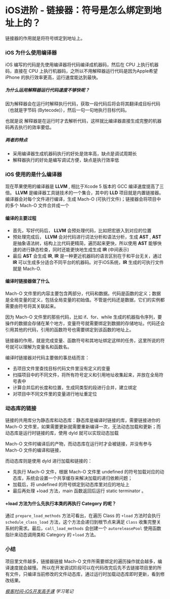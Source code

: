 # iOS进阶 - 链接器：符号是怎么绑定到地址上的？

链接器的作用就是将符号绑定到地址上。

### iOS 为什么使用编译器

iOS 编写的代码是先使用编译器将代码编译成机器码，然后在 CPU 上执行机器码，直接在 CPU 上执行机器码，之所以不用解释器运行代码是因为Apple希望 iPhone 的执行效率更高，运行速度能达到最快。

##### 为什么运用解释器运行代码速度不够快呢？

因为解释器会在运行时解释执行代码，获取一段代码后将会将其翻译成目标代码（也就是字节码 (Bytecode)），然后一句一句地执行目标代码。

也就是说 解释器是在运行时才去解析代码，这样就比编译器直接生成完整的机器码再去执行的效率要低。

#####  两者的特点

* 采用编译器生成机器码执行的好处是效率高，缺点是调试周期长
* 解释器执行的好处是编写调试方便，缺点是执行效率低

### iOS 使用的是什么编译器

现在苹果使用的编译器是 **LLVM** , 相比于Xcode 5 版本的 GCC 编译速度提高了三倍。 **LLVM** 是编译器工具链技术的一个集合，其中的 **LLD** 项目就是内置链接器。编译器会对每个文件进行编译，生成 Mach-O (可执行文件)；链接器会将项目中的多个 Mach-O 文件合并成一个

#### 编译的主要过程

* 首先，写好代码后， **LLVM** 会预处理代码，比如把宏嵌入到对应的位置
* 预处理完成后， **LLVM** 会对代码进行词法分析和语法分析，生成 **AST** , **AST** 是抽象语法树，结构上比代码更精简，遍历起来更快，所以使用 **AST** 能够快速的进行静态检查，同时还能更快地生成生成 **IR** (中间表示)
* 最后 **AST** 会生成 **IR**, **IR** 是一种更近机器码的语言区别在于和平台无关，通过 **IR** 可以生成多分适合不同平台的机器码。对于iOS系统，**IR** 生成的可执行文件就是 Mach-O.

#### 编译时链接器做了什么

Mach-O 文件里的内容主要包含两部分，代码和数据。代码是函数的定义；数据是全局变量的定义，包括全局变量的初始值。不管是代码还是数据，它们的实例都需要由符号将其关联起来。

因为 Mach-O 文件里的那些代码，比如 if、for、while 生成的机器指令序列，要操作的数据会存储在某个地方，变量符号就需要绑定到数据的存储地址。代码还会引用其他的代码，引用的函数符号也需要绑定到该函数的地址上。

链接器的作用，就是完成变量、函数符号和其地址绑定这样的任务，这里所说的符号就可以理解为变量名和函数名。

编译时链接器对代码主要做的事总结而言：

* 去项目文件里查找目标代码文件里没有定义的变量
* 扫描项目中的不同文件，将所有符号定义和引用地址收集起来，并放在全局符号表中
* 计算合并后的长度和位置，生成同类型的段进行合并，建立绑定
* 对项目中不同文件里的变量进行地址重定位

### 动态库的链接

链接的共用库分为静态库和动态库：静态库是编译时链接的库，需要链接进你的 Mach-O 文件里，如果需要更新就需要重新编译一次，无法动态加载和更新；而动态库是运行时链接的库，使用 dyld 就可以实现动态加载

Mach-O 文件时编译后的产物，而动态库在运行时才会被链接，并没有参与 Mach-O 文件的编译和链接，

而动态库则是使用 dyld 进行加载和链接的：

* 先执行 Mach-O 文件，根据 Mach-O 文件里 undefined 的符号加载对应的动态库，系统会设置一个共享缓存来解决加载的递归依赖问题；
* 加载后，将 undefined 的符号绑定到动态库里对应的地址上
* 最后再处理 +load 方法，main 函数返回后运行 static terminator 。

#### +load 方法为什么先执行本类的再执行 Category 的呢？

通过 `prepare_load_methods` 方法可看出，在遍历 Class 的 `+load` 方法时会执行 `schedule_class_load` 方法，这个方法会递归到根节点来满足 `Class` 收集完整关系树的需求。最后，`call_load_methods` 会创建一个 `autoreleasePool` 使用函数指针来动态调用类和 Category 的 `+load` 方法。


### 小结

项目里文件越多，链接器链接 Mach-O 文件所需要绑定的遍历操作就会越多，编译速度就会越慢。
所以在开发调试阶段可以在代码改完后先不去链接项目里的所有文件，只编译当前修改的文件动态库，通过运行时加载动态库即时更新，看到修改结果。

 *[极客时间-iOS开发高手课](https://time.geekbang.org/column/intro/161) 学习笔记* 


